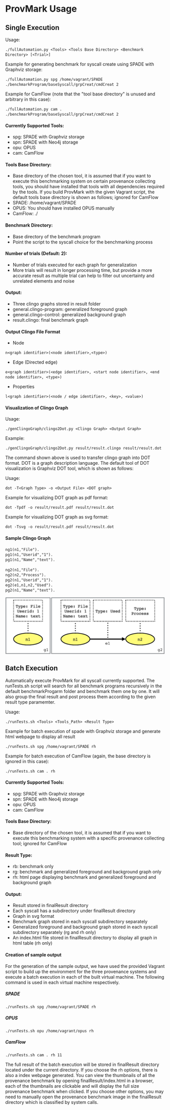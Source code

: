 # ProvMark Usage

## Single Execution

Usage:
~~~~
./fullAutomation.py <Tools> <Tools Base Directory> <Benchmark Directory> [<Trial>]
~~~~

Example for generating benchmark for syscall create using SPADE with Graphviz storage:
~~~~
./fullAutomation.py spg /home/vagrant/SPADE ./benchmarkProgram/baseSyscall/grpCreat/cmdCreat 2 
~~~~

Example for CamFlow (note that the "tool base directory" is unused and arbitrary in this case):
~~~~
./fullAutomation.py cam . ./benchmarkProgram/baseSyscall/grpCreat/cmdCreat 2 
~~~~

#### Currently Supported Tools:
- spg:    SPADE with Graphviz storage
- spn:    SPADE with Neo4j storage
- opu:    OPUS
- cam:    CamFlow

#### Tools Base Directory:
- Base directory of the chosen tool, it is assumed that if you want to execute this benchmarking system on certain provenance collecting tools, you should have installed that tools with all dependencies required by the tools. If you build ProvMark with the given Vagrant script, the default tools base directory is shown as follows; ignored for CamFlow
- SPADE: /home/vagrant/SPADE
- OPUS: You should have installed OPUS manually
- CamFlow: ./

#### Benchmark Directory:
- Base directory of the benchmark program
- Point the script to the syscall choice for the benchmarking process

#### Number of trials (Default: 2):
- Number of trials executed for each graph for generalization
- More trials will result in longer processing time, but provide a more accurate result as multiple trial can help to filter out uncertainty and unrelated elements and noise

#### Output:
- Three clingo graphs stored in result folder
- general.clingo-program: generalized foreground graph
- general.clingo-control: generalized background graph
- result.clingo: final benchmark graph

#### Output Clingo File Format

- Node

~~~~
n<graph identifier>(<node identifier>,<type>)
~~~~

- Edge (Directed edge)

~~~~
e<graph identifier>(<edge identifier>, <start node identifier>, <end node identifier>, <type>)
~~~~

- Properties

~~~~
l<graph identifier>(<node / edge identifier>, <key>, <value>)
~~~~

#### Visualization of Clingo Graph

Usage:
~~~~
./genClingoGraph/clingo2Dot.py <Clingo Graph> <Output Graph>
~~~~

Example:
~~~~
./genClingoGraph/clingo2Dot.py result/result.clingo result/result.dot
~~~~

The command shown above is used to transfer clingo graph into DOT format. DOT is a graph description language. The default tool of DOT visualization is Graphviz DOT tool, which is shown as follows:

Usage:
~~~~
dot -T<Graph Type> -o <Output File> <DOT graph>
~~~~

Example for visualizing DOT graph as pdf format:
~~~~
dot -Tpdf -o result/result.pdf result/result.dot
~~~~

Example for visualizing DOT graph as svg format:
~~~~
dot -Tsvg -o result/result.pdf result/result.dot
~~~~

#### Sample Clingo Graph

~~~~
ng1(n1,"File").
pg1(n1,"Userid","1").
pg1(n1,"Name","text").

ng2(n1,"File").
ng2(n2,"Process").
pg2(n1,"Userid","1").
eg2(e1,n1,n2,"Used").
pg2(n1,"Name","text").
~~~~

![Visualized graph for the above Clingo code](https://raw.githubusercontent.com/arthurscchan/ProvMark/Middleware2019/documentation/img/sample.jpg)

## Batch Execution

Automatically execute ProvMark for all syscall currently supported. The runTests.sh script will search for all benchmark programs recursively in the default benchmarkProgarm folder and benchmark them one by one. It will also group the final result and post process them according to the given result type paramemter.

Usage:
~~~~
./runTests.sh <Tools> <Tools_Path> <Result Type>
~~~~

Example for batch execution of spade with Graphviz storage and generate html webpage to display all result
~~~~
./runTests.sh spg /home/vagrant/SPADE rh
~~~~

Example for batch execution of CamFlow (again, the base directory is ignored in this case):
~~~~
./runTests.sh cam . rh
~~~~

#### Currently Supported Tools:
- spg:    SPADE with Graphviz storage
- spn:    SPADE with Neo4j storage
- opu:    OPUS
- cam:    CamFlow

#### Tools Base Directory:
- Base directory of the chosen tool, it is assumed that if you want to execute this benchmarking system with a specific provenance collecting tool; ignored for CamFlow

#### Result Type:
- rb: benchmark only
- rg: benchmark and generalized foreground and background graph only
- rh: html page displaying benchmark and generalized foreground and background graph

#### Output:
- Result stored in finalResult directory
- Each syscall has a subdirectory under finalResult directory
- Graph in svg format
- Benchmark graph stored in each syscall subdirectory separately
- Generalized foreground and background graph stored in each syscall subdirectory separately (rg and rh only)
- An index.html file stored in finalResult directory to display all graph in html table (rh only)

#### Creation of sample output

For the generation of the sample output, we have used the provided Vagrant script to build up the environment for the three provenance systems and execute a batch execution in each of the built virtual machine. The following command is used in each virtual machine respectively.

##### SPADE
~~~~
./runTests.sh spg /home/vagrant/SPADE rh
~~~~

##### OPUS
~~~~
./runTests.sh opu /home/vagrant/opus rh
~~~~

##### CamFlow
~~~~
./runTests.sh cam . rh 11
~~~~

The full result of the batch execution will be stored in finalResult directory located under the current directory. If you choose the rh options, there is also a index webpage generated. You can view the thumbnails of all the provenance benchmark by opening finalResult/index.html in a browser, each of the thumbnails are clickable and will display the full size provenance benchmark when clicked. If you choose other options, you may need to manually open the provenance benchmark image in the finalResult directory which is classified by system calls.
